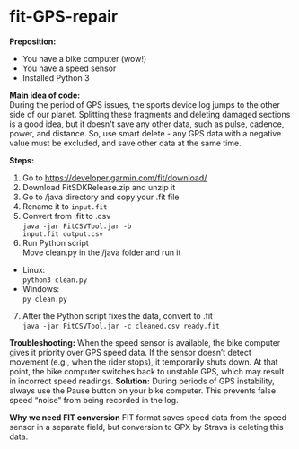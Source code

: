 # fit-GPS-repair
<b>Preposition:</b>
- You have a bike computer (wow!) 
- You have a speed sensor
- Installed Python 3
  
<b>Main idea of code:</b>
<br>During the period of GPS issues, the sports device log jumps to the other side of our planet. 
Splitting these fragments and deleting damaged sections is a good idea, but it doesn't save any other data, such as pulse, cadence, power, and distance.
So, use smart delete - any GPS data with a negative value must be excluded, and save other data at the same time.

<b>Steps:</b>
1. Go to https://developer.garmin.com/fit/download/
2. Download FitSDKRelease.zip and unzip it
3. Go to /java directory and copy your .fit file
4. Rename it to <code>input.fit</code>
5. Convert from .fit to .csv 
<br><code>java -jar FitCSVTool.jar -b input.fit output.csv</code>
6. Run Python script
<br>Move clean.py in the /java folder and run it
- Linux:<br><code>python3 clean.py</code>
- Windows:<br><code>py clean.py</code>
7. After the Python script fixes the data, convert to .fit
<br><code>java -jar FitCSVTool.jar -c cleaned.csv ready.fit</code>

<b>Troubleshooting:</b>
When the speed sensor is available, the bike computer gives it priority over GPS speed data.
If the sensor doesn’t detect movement (e.g., when the rider stops), it temporarily shuts down.
At that point, the bike computer switches back to unstable GPS, which may result in incorrect speed readings.
<b>Solution:</b> During periods of GPS instability, always use the Pause button on your bike computer. This prevents false speed “noise” from being recorded in the log.

<b>Why we need FIT conversion</b>
FIT format saves speed data from the speed sensor in a separate field, but conversion to GPX by Strava is deleting this data.
